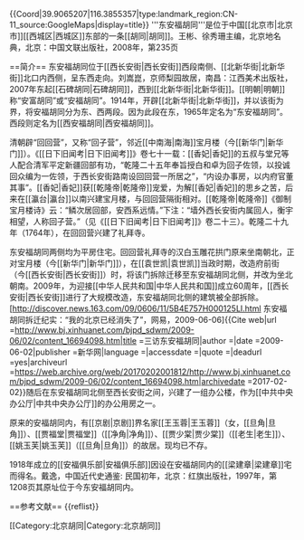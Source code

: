 {{Coord|39.9065207|116.3855357|type:landmark_region:CN-11_source:GoogleMaps|display=title}}
'''东安福胡同'''是位于中国[[北京市|北京市]][[西城区|西城区]]东部的一条[[胡同|胡同]]。<ref name=bjdmd>王彬、徐秀珊主编，北京地名典，北京：中国文联出版社，2008年，第235页</ref>

==简介==
东安福胡同位于[[西长安街|西长安街]]西段南侧、[[北新华街|北新华街]]北口内西侧，呈东西走向。<ref name=liu>刘嵩崑，京师梨园故居，南昌：江西美术出版社，2007年</ref>东起[[石碑胡同|石碑胡同]]，西到[[北新华街|北新华街]]。[[明朝|明朝]]称“安富胡同”或“安福胡同”。1914年，开辟[[北新华街|北新华街]]，并以该街为界，将安福胡同分为东、西两段。因为此段在东，1965年定名为“东安福胡同”。西段则定名为[[西安福胡同|西安福胡同]]。<ref name=bjdmd/>

清朝辟“回回营”，又称“回子营”，邻近[[中南海|南海]]宝月楼（今[[新华门|新华门]]）。《[[日下旧闻考|日下旧闻考]]》卷七十一载：[[香妃|香妃]]的五叔与堂兄等人配合清军平定新疆回部有功，“乾隆二十五年奉旨授白和卓为回子佐领，以投诚回众编为一佐领，于西长安街路南设回回营一所居之”，“内设办事房，以内府官董其事”。[[香妃|香妃]]获[[乾隆帝|乾隆帝]]宠爱，为解[[香妃|香妃]]的思乡之苦，后来在[[瀛台|瀛台]]以南兴建宝月楼，与回回营隔街相对。[[乾隆帝|乾隆帝]]《御制宝月楼诗》云：“鳞次居回部，安西系远情。”下注：“墙外西长安街内属回人，衡宇相望，人称回子营。”（见《[[日下旧闻考|日下旧闻考]]》卷二十三）。<ref name=bjdmd/>乾隆二十九年（1764年），在回回营兴建了礼拜寺。<ref name=cq/>

东安福胡同两侧均为平房住宅。回回营礼拜寺的汉白玉雕花拱门原来坐南朝北，正对宝月楼（今[[新华门|新华门]]），在[[袁世凯|袁世凯]]当政时期，改造府前街（今[[西长安街|西长安街]]）时，将该门拆除迁移至东安福胡同北侧，并改为坐北朝南。2009年，为迎接[[中华人民共和国|中华人民共和国]]成立60周年，[[西长安街|西长安街]]进行了大规模改造，东安福胡同北侧的建筑被全部拆除。<ref name=cq>[http://discover.news.163.com/09/0606/11/5B4E757H000125LI.html 东安福胡同拆迁纪实：“我的北京已经消失了”，网易，2009-06-06]</ref><ref>{{Cite web|url =http://www.bj.xinhuanet.com/bjpd_sdwm/2009-06/02/content_16694098.htm|title =三访东安福胡同|author =|date =2009-06-02|publisher =新华网|language =|accessdate =|quote =|deadurl =yes|archiveurl =https://web.archive.org/web/20170202001812/http://www.bj.xinhuanet.com/bjpd_sdwm/2009-06/02/content_16694098.htm|archivedate =2017-02-02}}</ref>随后在东安福胡同北侧至西长安街之间，兴建了一组办公楼，作为[[中共中央办公厅|中共中央办公厅]]的办公用房之一。

原来的安福胡同内，有[[京剧|京剧]]界名家[[王玉蓉|王玉蓉]]（女，[[旦角|旦角]]）、[[贾福堂|贾福堂]]（[[净角|净角]]）、[[贾少棠|贾少棠]]（[[老生|老生]]）、[[姚玉芙|姚玉芙]]（[[旦角|旦角]]）的故居。现均已不存。 <ref name=liu/>

1918年成立的[[安福俱乐部|安福俱乐部]]因设在安福胡同内的[[梁建章|梁建章]]宅而得名。<ref>戴逸，中国近代史通鉴: 民国初年，北京：红旗出版社，1997年，第1208页</ref>其原址位于今东安福胡同内。

==参考文献==
{{reflist}}

[[Category:北京胡同|Category:北京胡同]]